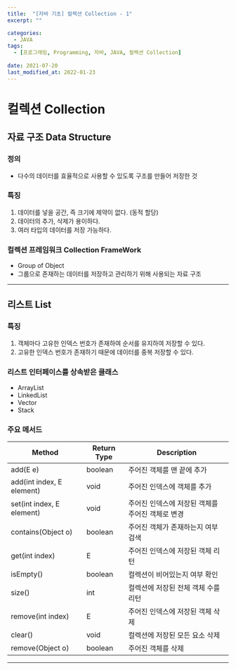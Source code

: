 ```yaml
---
title:  "[자바 기초] 컬렉션 Collection - 1"
excerpt: ""

categories:
  - JAVA
tags:
  - [프로그래밍, Programming, 자바, JAVA, 컬렉션 Collection]
 
date: 2021-07-20
last_modified_at: 2022-01-23
---
```


# 컬렉션 Collection

## 자료 구조 Data Structure

### 정의 
- 다수의 데이터를 효율적으로 사용할 수 있도록 구조를 만들어 저장한 것

### 특징
1. 데이터를 넣을 공간, 즉 크기에 제약이 없다. (동적 할당)
2. 데이터의 추가, 삭제가 용이하다.
3. 여러 타입의 데이터를 저장 가능하다.

### 컬렉션 프레임워크 Collection FrameWork
- Group of Object
- 그룹으로 존재하는 데이터를 저장하고 관리하기 위해 사용되는 자료 구조

---

## 리스트 List

### 특징
1. 객체마다 고유한 인덱스 번호가 존재하여 순서를 유지하여 저장할 수 있다.
2. 고유한 인덱스 번호가 존재하기 때문에 데이터를 중복 저장할 수 있다.

### 리스트 인터페이스를 상속받은 클래스
- ArrayList
- LinkedList
- Vector
- Stack

### 주요 메서드

|Method                     |Return Type            |Description                |
|---------------------------|-----------------------|---------------------------|
|add(E e)                   |boolean                |주어진 객체를 맨 끝에 추가            |
|add(int index, E element)  |void                   |주어진 인덱스에 객체를 추가            |
|set(int index, E element)  |void                   |주어진 인덱스에 저장된 객체를 주어진 객체로 변경|
|contains(Object o)         |boolean                |주어진 객체가 존재하는지 여부 검색        |
|get(int index)             |E                      |주어진 인덱스에 저장된 객체 리턴         |
|isEmpty()                  |boolean                |컬렉션이 비어있는지 여부 확인           |
|size()                     |int                    |컬렉션에 저장된 전체 객체 수를 리턴       |
|remove(int index)          |E                      |주어진 인덱스에 저장된 객체 삭제         |
|clear()                    |void                   |컬렉션에 저장된 모든 요소 삭제          |
|remove(Object o)           |boolean                |주어진 객체를 삭제                 |


---
